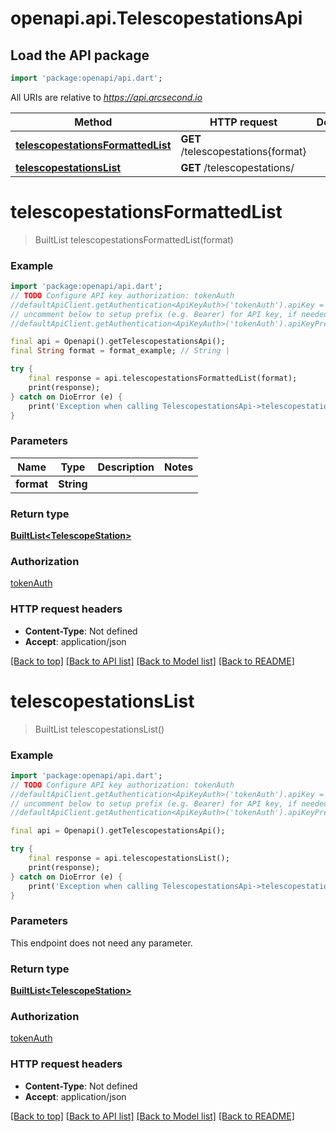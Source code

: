 # openapi.api.TelescopestationsApi

## Load the API package
```dart
import 'package:openapi/api.dart';
```

All URIs are relative to *https://api.arcsecond.io*

Method | HTTP request | Description
------------- | ------------- | -------------
[**telescopestationsFormattedList**](TelescopestationsApi.md#telescopestationsformattedlist) | **GET** /telescopestations{format} | 
[**telescopestationsList**](TelescopestationsApi.md#telescopestationslist) | **GET** /telescopestations/ | 


# **telescopestationsFormattedList**
> BuiltList<TelescopeStation> telescopestationsFormattedList(format)



### Example
```dart
import 'package:openapi/api.dart';
// TODO Configure API key authorization: tokenAuth
//defaultApiClient.getAuthentication<ApiKeyAuth>('tokenAuth').apiKey = 'YOUR_API_KEY';
// uncomment below to setup prefix (e.g. Bearer) for API key, if needed
//defaultApiClient.getAuthentication<ApiKeyAuth>('tokenAuth').apiKeyPrefix = 'Bearer';

final api = Openapi().getTelescopestationsApi();
final String format = format_example; // String | 

try {
    final response = api.telescopestationsFormattedList(format);
    print(response);
} catch on DioError (e) {
    print('Exception when calling TelescopestationsApi->telescopestationsFormattedList: $e\n');
}
```

### Parameters

Name | Type | Description  | Notes
------------- | ------------- | ------------- | -------------
 **format** | **String**|  | 

### Return type

[**BuiltList&lt;TelescopeStation&gt;**](TelescopeStation.md)

### Authorization

[tokenAuth](../README.md#tokenAuth)

### HTTP request headers

 - **Content-Type**: Not defined
 - **Accept**: application/json

[[Back to top]](#) [[Back to API list]](../README.md#documentation-for-api-endpoints) [[Back to Model list]](../README.md#documentation-for-models) [[Back to README]](../README.md)

# **telescopestationsList**
> BuiltList<TelescopeStation> telescopestationsList()



### Example
```dart
import 'package:openapi/api.dart';
// TODO Configure API key authorization: tokenAuth
//defaultApiClient.getAuthentication<ApiKeyAuth>('tokenAuth').apiKey = 'YOUR_API_KEY';
// uncomment below to setup prefix (e.g. Bearer) for API key, if needed
//defaultApiClient.getAuthentication<ApiKeyAuth>('tokenAuth').apiKeyPrefix = 'Bearer';

final api = Openapi().getTelescopestationsApi();

try {
    final response = api.telescopestationsList();
    print(response);
} catch on DioError (e) {
    print('Exception when calling TelescopestationsApi->telescopestationsList: $e\n');
}
```

### Parameters
This endpoint does not need any parameter.

### Return type

[**BuiltList&lt;TelescopeStation&gt;**](TelescopeStation.md)

### Authorization

[tokenAuth](../README.md#tokenAuth)

### HTTP request headers

 - **Content-Type**: Not defined
 - **Accept**: application/json

[[Back to top]](#) [[Back to API list]](../README.md#documentation-for-api-endpoints) [[Back to Model list]](../README.md#documentation-for-models) [[Back to README]](../README.md)


